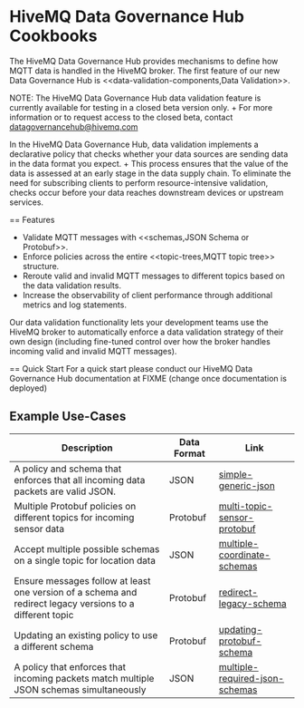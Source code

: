 # HiveMQ Data Governance Hub Cookbooks

The HiveMQ Data Governance Hub provides mechanisms to define how MQTT data is handled in the HiveMQ broker.
The first feature of our new Data Governance Hub is <<data-validation-components,Data Validation>>.

NOTE: The HiveMQ Data Governance Hub data validation feature is currently available for testing in a closed beta version only. +
For more information or to request access to the closed beta, contact datagovernancehub@hivemq.com

In the HiveMQ Data Governance Hub, data validation implements a declarative policy that checks whether your data sources are sending data in the data format you expect. +
This process ensures that the value of the data is assessed at an early stage in the data supply chain.
To eliminate the need for subscribing clients to perform resource-intensive validation, checks occur before your data reaches downstream devices or upstream services.

== Features

* Validate MQTT messages with <<schemas,JSON Schema or Protobuf>>.
* Enforce policies across the entire <<topic-trees,MQTT topic tree>> structure.
* Reroute valid and invalid MQTT messages to different topics based on the data validation results.
* Increase the observability of client performance through additional metrics and log statements.

Our data validation functionality lets your development teams use the HiveMQ broker to automatically enforce a data validation strategy of their own design (including fine-tuned control over how the broker handles incoming valid and invalid MQTT messages).

== Quick Start
For a quick start please conduct our HiveMQ Data Governance Hub documentation at FIXME (change once documentation is deployed)

## Example Use-Cases
| Description                                                                       	                         | Data Format 	         | Link 	                                                                       |
|-------------------------------------------------------------------------------------------------------------|-----------------------|------------------------------------------------------------------------------|
| A policy and schema that enforces that all incoming data packets are valid JSON.                            | JSON        	         | [simple-generic-json](/data-validation/simple-generic-json-schema)     	     |
| Multiple Protobuf policies on different topics for incoming sensor data                                     | Protobuf            	 | [multi-topic-sensor-protobuf](/data-validation/multi-topic-sensor-protobuf)	 |
| Accept multiple possible schemas on a single topic for location data                                        | JSON            	     | [multiple-coordinate-schemas](/data-validation/multiple-coordinate-schemas)	 |
| Ensure messages follow at least one version of a schema and redirect legacy versions to a different topic   | Protobuf            	 | [redirect-legacy-schema](/data-validation/redirect-legacy-schema)	           |
| Updating an existing policy to use a different schema                                                       | Protobuf              | [updating-protobuf-schema](/data-validation/updating-protobuf-schema)	       |
| A policy that enforces that incoming packets match multiple JSON schemas simultaneously                     | JSON                  | [multiple-required-json-schemas](/data-validation/multiple-required-json-schemas)	 |
